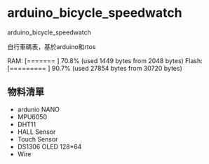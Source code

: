 # arduino_bicycle_speedwatch

arduino_bicycle_speedwatch


自行車碼表，基於arduino和rtos

RAM:   [=======   ]  70.8% (used 1449 bytes from 2048 bytes)
Flash: [========= ]  90.7% (used 27854 bytes from 30720 bytes)


## 物料清單

- ardunio NANO
- MPU6050
- DHT11
- HALL Sensor
- Touch Sensor
- DS1306 OLED 128*64
- Wire
